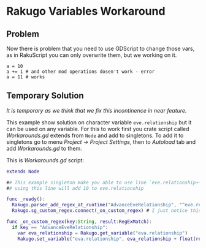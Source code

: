 # Rakugo Variables Workaround

## Problem

Now there is problem that you need to use GDScript to change those vars,
as in RakuScript you can only overwrite them, but we working on it.
```renpy
a = 10
a += 1 # and other mod operations dosen't work - error
a = 11 # works
```

## Temporary Solution

*It is temporary as we think that we fix this incontinence in near feature.*

This example show solution on character variable `eve.relationship` but it can be used on any variable.
For this to work first you crate script called *Workarounds.gd* extends from `Node` and add to singletons.
To add it to singletons go to menu *Project -> Project Settings*, then to *Autoload* tab and add *Workarounds.gd* to them.

This is *Workarounds.gd* script:
```gd
extends Node

## This example singleton make you able to use line `eve.relationship++10` in RakuScript
## using this line will add 10 to eve.relationship

func _ready():
  Rakugo.parser_add_regex_at_runtime("AdvanceEveRelationship", "^eve.relationship++<value>{NUMERIC}$")
  Rakugo.sg_custom_regex.connect(_on_custom_regex) # I just notice this line is missing in our docs

func _on_custom_regex(key:String, result:RegExMatch):
  if key == "AdvanceEveRelationship":
    var eva_relationship = Rakugo.get_variable("eva.relationship")
    Rakugo.set_variable("eva.relationship", eva_relationship + float(result.get_string(value)))
```